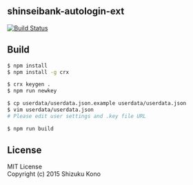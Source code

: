 shinseibank-autologin-ext
-------------------------

[![Build Status](https://travis-ci.org/shizuku613/shinseibank-autologin-ext.svg?branch=master)](https://travis-ci.org/shizuku613/shinseibank-autologin-ext)

## Build

```sh
$ npm install
$ npm install -g crx

$ crx keygen .
$ npm run newkey

$ cp userdata/userdata.json.example userdata/userdata.json
$ vim userdata/userdata.json
# Please edit user settings and .key file URL

$ npm run build
```

## License
MIT License<br />
Copyright (c) 2015 Shizuku Kono